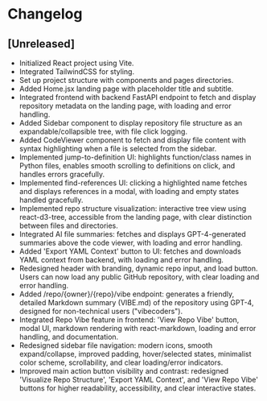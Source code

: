 # Changelog

## [Unreleased]
- Initialized React project using Vite.
- Integrated TailwindCSS for styling.
- Set up project structure with components and pages directories.
- Added Home.jsx landing page with placeholder title and subtitle.
- Integrated frontend with backend FastAPI endpoint to fetch and display repository metadata on the landing page, with loading and error handling.
- Added Sidebar component to display repository file structure as an expandable/collapsible tree, with file click logging.
- Added CodeViewer component to fetch and display file content with syntax highlighting when a file is selected from the sidebar.
- Implemented jump-to-definition UI: highlights function/class names in Python files, enables smooth scrolling to definitions on click, and handles errors gracefully.
- Implemented find-references UI: clicking a highlighted name fetches and displays references in a modal, with loading and empty states handled gracefully.
- Implemented repo structure visualization: interactive tree view using react-d3-tree, accessible from the landing page, with clear distinction between files and directories.
- Integrated AI file summaries: fetches and displays GPT-4-generated summaries above the code viewer, with loading and error handling.
- Added 'Export YAML Context' button to UI: fetches and downloads YAML context from backend, with loading and error handling.
- Redesigned header with branding, dynamic repo input, and load button. Users can now load any public GitHub repository, with clear loading and error handling.
- Added /repo/{owner}/{repo}/vibe endpoint: generates a friendly, detailed Markdown summary (VIBE.md) of the repository using GPT-4, designed for non-technical users ("vibecoders").
- Integrated Repo Vibe feature in frontend: 'View Repo Vibe' button, modal UI, markdown rendering with react-markdown, loading and error handling, and documentation.
- Redesigned sidebar file navigation: modern icons, smooth expand/collapse, improved padding, hover/selected states, minimalist color scheme, scrollability, and clear loading/error indicators.
- Improved main action button visibility and contrast: redesigned 'Visualize Repo Structure', 'Export YAML Context', and 'View Repo Vibe' buttons for higher readability, accessibility, and clear interactive states. 
